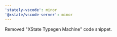 ```yaml
---
'stately-vscode': minor
'@xstate/vscode-server': minor
---
```


Removed "XState Typegen Machine" code snippet.
